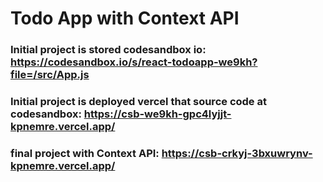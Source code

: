 # Todo App with Context API

### Initial project is stored codesandbox io: https://codesandbox.io/s/react-todoapp-we9kh?file=/src/App.js

### Initial project is deployed vercel that source code at codesandbox:  https://csb-we9kh-gpc4lyjjt-kpnemre.vercel.app/

### final project with Context API: https://csb-crkyj-3bxuwrynv-kpnemre.vercel.app/